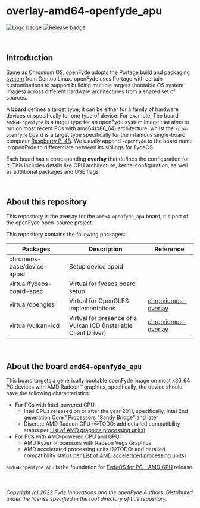 # overlay-amd64-openfyde_apu

![Logo badge](https://img.shields.io/endpoint?url=https%3A%2F%2Fopenfyde-badge-wivuxrq8xzvh.runkit.sh%2F) ![Release badge](https://img.shields.io/github/v/release/openFyde/overlay-amd64-openfyde_apu?label=latest%20release%20image)

<br>

## Introduction
Same as Chromium OS, openFyde adopts the [Portage build and packaging system](https://wiki.gentoo.org/wiki/Portage) from Gentoo Linux. openFyde uses Portage with certain customisations to support building multiple targets (bootable OS system images) across different hardware architectures from a shared set of sources.

A **board** defines a target type, it can be either for a family of hardware devices or specifically for one type of device. For example, The board `amd64-openfyde` is a target type for an openFyde system image that aims to run on most recent PCs with amd64(x86_64) architecture; whilst the `rpi4-openfyde` board is a target type specifically for the infamous single-board computer [Raspberry Pi 4B](https://www.raspberrypi.com/products/raspberry-pi-4-model-b/). We usually append `-openfyde` to the board name in openFyde to differentiate between its siblings for FydeOS. 

Each board has a corresponding **overlay** that defines the configuration for it. This includes details like CPU architecture, kernel configuration, as well as additional packages and USE flags.

<br>

## About this repository
This repository is the overlay for the `amd64-openfyde_apu` board, it's part of the openFyde open-source project.

This repository contains the following packages:

| Packages                   | Description                                                      | Reference                                                                                                                           |
|----------------------------|------------------------------------------------------------------|-------------------------------------------------------------------------------------------------------------------------------------|
| chromeos-base/device-appid | Setup device appid                                               |                                                                                                                                     |
| virtual/fydeos-board-spec  | Virtual for fydeos board setup                                   |                                                                                                                                     |
| virtual/opengles           | Virtual for OpenGLES implementations                             | [chromiumos-overlay](https://chromium.googlesource.com/chromiumos/overlays/chromiumos-overlay/+/refs/heads/main/virtual/opengles)   |
| virtual/vulkan-icd         | Virtual for presence of a Vulkan ICD (Installable Client Driver) | [chromiumos-overlay](https://chromium.googlesource.com/chromiumos/overlays/chromiumos-overlay/+/refs/heads/main/virtual/vulkan-icd) |


<br>

## About the board `amd64-openfyde_apu`
This board targets a generically bootable openFyde image on most x86_64 PC devices with AMD Radeon™ graphics, specifically, the device should have the following characteristics:

- For PCs with Intel-powered CPU:
    - Intel CPUs released on or after the year 2011, specifically, Intel 2nd generation Core™ Processors ["Sandy Bridge"](https://en.wikipedia.org/wiki/Sandy_Bridge_(microarchitecture)) and later
    - Discrete AMD Radeon GPU (@TODO: add detailed compatibility status per [List of AMD graphics processing units](https://en.wikipedia.org/wiki/List_of_AMD_graphics_processing_units))
- For PCs with AMD-powered CPU and GPU:
    - AMD Ryzen Processors with Radeon Vega Graphics
    - AMD accelerated processing units (@TODO: add detailed compatibility status per [List of AMD accelerated processing units](https://en.wikipedia.org/wiki/List_of_AMD_accelerated_processing_units))

 `amd64-openfyde_apu` is the foundation for [FydeOS for PC - AMD GPU](https://fydeos.io/download/pc/apu) release.


<br>

###### Copyright (c) 2022 Fyde Innovations and the openFyde Authors. Distributed under the license specified in the root directory of this repository.
